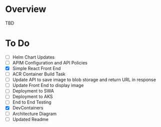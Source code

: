 # Overview

TBD

# To Do
- [ ] Helm Chart Updates
- [ ] APIM Configuration and API Policies 
- [X] Simple React Front End 
- [ ] ACR Container Build Task
- [ ] Update API to save image to blob storage and return URL in response
- [ ] Update Front End to display image
- [ ] Deployment to SWA
- [ ] Deployment to AKS
- [ ] End to End Testing
- [X] DevContainers
- [ ] Architecture Diagram
- [ ] Updated Readme